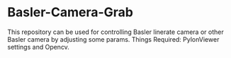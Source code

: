 # Basler-Camera-Grab
This repository can be used for controlling Basler linerate camera or other Basler camera by adjusting some params.
Things Required: PylonViewer settings and Opencv.
